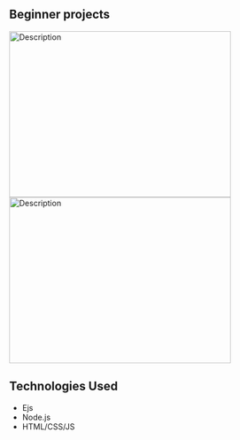 
## Beginner projects 

<img src="https://github.com/user-attachments/assets/ed508d8e-9174-4253-a75a-31af3b3c1a94" alt="Description" width="400" height="300" />
<img src="https://github.com/user-attachments/assets/96889066-a216-499f-a371-dea09ab02d11" alt="Description" width="400" height="300" />



## Technologies Used
- Ejs
- Node.js
- HTML/CSS/JS

